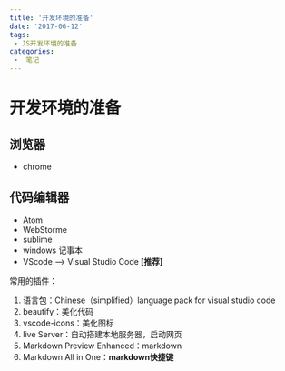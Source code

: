 ```yaml
---
title: '开发环境的准备'
date: '2017-06-12'
tags:
 - JS开发环境的准备
categories:
 -  笔记
---
```


# 开发环境的准备

## 浏览器

- chrome

## 代码编辑器

- Atom
- WebStorme
- sublime
- windows 记事本
- VScode --> Visual Studio Code **[推荐]**

常用的插件：

1. 语言包：Chinese（simplified）language pack for visual studio code
2. beautify：美化代码
3. vscode-icons：美化图标
4. live Server：自动搭建本地服务器，启动网页
5. Markdown Preview Enhanced：markdown
6. Markdown All in One：**markdown快捷键**

